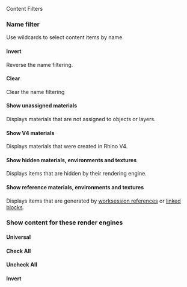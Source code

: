 Content Filters

### Name filter
Use wildcards to select content items by name.

#### Invert
Reverse the name filtering.

#### Clear
Clear the name filtering

#### Show unassigned materials
Displays materials that are not assigned to objects or layers.

#### Show V4 materials
Displays materials that were created in Rhino V4.

#### Show hidden materials, environments and textures
Displays items that are hidden by their rendering engine.

#### Show reference materials, environments and textures
Displays items that are generated by [worksession references](worksession.html) or [linked blocks](insert.html).

### Show content for these render engines

#### Universal

####  **Check All** 

####  **Uncheck All** 

####  **Invert** 

